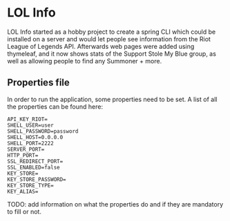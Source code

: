 # LOL Info
LOL Info started as a hobby project to create a spring CLI which could be installed on a server and would let people see information from the Riot League of Legends API.
Afterwards web pages were added using thymeleaf, and it now shows stats of the Support Stole My Blue group, as well as allowing people to find any Summoner + more.

## Properties file
In order to run the application, some properties need to be set.
A list of all the properties can be found here:

    API_KEY_RIOT=
    SHELL_USER=user
    SHELL_PASSWORD=password
    SHELL_HOST=0.0.0.0
    SHELL_PORT=2222
    SERVER_PORT=
    HTTP_PORT=
    SSL_REDIRECT_PORT=
    SSL_ENABLED=false
    KEY_STORE=
    KEY_STORE_PASSWORD=
    KEY_STORE_TYPE=
    KEY_ALIAS=



TODO: add information on what the properties do and if they are mandatory to fill or not.
